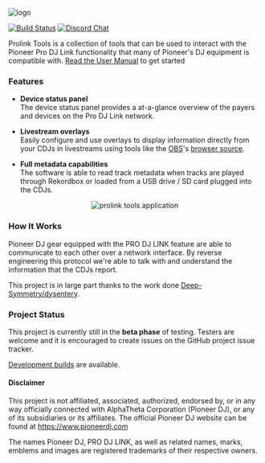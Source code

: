![logo](https://user-images.githubusercontent.com/1421724/87513748-0a30ff80-c62e-11ea-9a15-52f46b013087.png)

[![Build Status](https://github.com/evanpurkhiser/prolink-tools/workflows/build/badge.svg)](https://github.com/EvanPurkhiser/prolink-tools/actions?query=workflow%3Abuild) [![Discord Chat](https://img.shields.io/discord/767974316587352074?color=%237289DA&label=discord&logo=discord)](http://discord.gg/3eyzdgXJuY)

Prolink Tools is a collection of tools that can be used to interact with the
Pioneer Pro DJ Link functionality that many of Pioneer's DJ equipment is
compatible with.
[Read the User Manual](https://prolink.tools/manual) to get started


### Features

* **Device status panel**  
  The device status panel provides a at-a-glance overview of the payers and
  devices on the Pro DJ Link network.

* **Livestream overlays**  
  Easily configure and use overlays to display information directly from your
  CDJs in livestreams using tools like the
  [OBS]([https://obsproject.com/](https://obsproject.com/))'s [browser
  source]([https://obsproject.com/forum/resources/browser-plugin.115/](https://obsproject.com/forum/resources/browser-plugin.115/)).

* **Full metadata capabilities**  
  The software is able to read track metadata when tracks are played through
  Rekordbox or loaded from a USB drive / SD card plugged into the CDJs.

<p align="center">
  <img src="https://user-images.githubusercontent.com/1421724/87513887-41071580-c62e-11ea-83d6-da486759db11.png" alt="prolink tools application" />
</p>

### How It Works

Pioneer DJ gear equipped with the PRO DJ LINK feature are able to communicate
to each other over a network interface. By reverse engineering this protocol
we're able to talk with and understand the information that the CDJs report.

This project is in large part thanks to the work done [Deep-Symmetry/dysentery](https://github.com/Deep-Symmetry/dysentery).

### Project Status

This project is currently still in the **beta phase** of testing. Testers are
welcome and it is encouraged to create issues on the GitHub project issue
tracker.

[Development builds](https://github.com/EvanPurkhiser/prolink-tools/releases/tag/master-build) are available.


#### Disclaimer

This project is not affiliated, associated, authorized, endorsed by, or in any
way officially connected with AlphaTheta Corporation (Pioneer DJ), or any of
its subsidiaries or its affiliates. The official Pioneer DJ website can be
found at https://www.pioneerdj.com

The names Pioneer DJ, PRO DJ LINK, as well as related names, marks, emblems and
images are registered trademarks of their respective owners.
